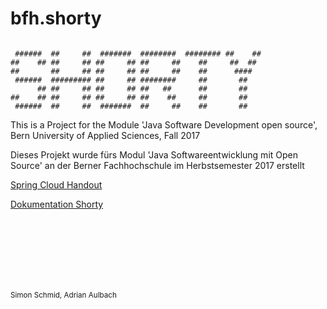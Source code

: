 # bfh.shorty
```

 ######  ##     ##  #######  ########  ######## ##    ## 
##    ## ##     ## ##     ## ##     ##    ##     ##  ##  
##       ##     ## ##     ## ##     ##    ##      ####   
 ######  ######### ##     ## ########     ##       ##    
      ## ##     ## ##     ## ##   ##      ##       ##    
##    ## ##     ## ##     ## ##    ##     ##       ##    
 ######  ##     ##  #######  ##     ##    ##       ##    
```

This is a Project for the Module 'Java Software Development open source', Bern University of Applied Sciences, Fall 2017  

Dieses Projekt wurde fürs Modul 'Java Softwareentwicklung mit Open Source' an der Berner Fachhochschule im Herbstsemester 2017 erstellt


[Spring Cloud Handout](https://github.com/schms27/bfh.shorty/blob/master/spring_cloud.md)

[Dokumentation Shorty](https://github.com/schms27/bfh.shorty/blob/master/shorty_doc.md)

<br><br>
<br><br>
<br><br>

<sup>Simon Schmid, Adrian Aulbach</sup>
